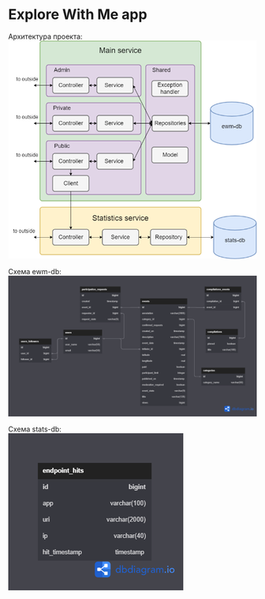 # Explore With Me app

Архитектура проекта:  
![](/images/architecture.png)

Схема ewm-db:  
![](/images/ewm-db.png)

Схема stats-db:  
![](/images/stats-db.png)
